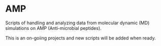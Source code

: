 # AMP
Scripts of handling and analyzing data from molecular dynamic (MD) simulations on AMP (Anti-microbial peptides).


This is an on-goiing projects and new scripts will be added when ready.
